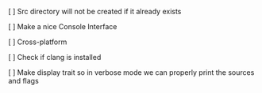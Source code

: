 [ ] Src directory will not be created if it already exists

[ ] Make a nice Console Interface

[ ] Cross-platform

[ ] Check if clang is installed

[ ] Make display trait so in verbose mode we can properly print the sources and flags